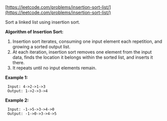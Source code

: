 [https://leetcode.com/problems/insertion-sort-list/](https://leetcode.com/problems/insertion-sort-list/)

Sort a linked list using insertion sort.

**Algorithm of Insertion Sort:**
1. Insertion sort iterates, consuming one input element each repetition, and growing a sorted output list.
2. At each iteration, insertion sort removes one element from the input data, finds the location it belongs within the sorted list, and inserts it there.
3. It repeats until no input elements remain.

**Example 1:**
```
 Input: 4->2->1->3
 Output: 1->2->3->4
```

**Example 2:**
```
 Input: -1->5->3->4->0
 Output: -1->0->3->4->5
```